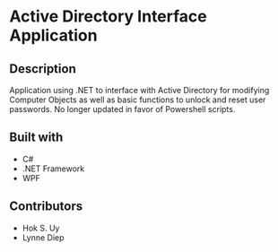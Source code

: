 # Active Directory Interface Application

## Description
Application using .NET to interface with Active Directory for modifying Computer Objects as well as basic functions to unlock and reset user passwords. No longer updated in favor of Powershell scripts.

## Built with
- C#
- .NET Framework
- WPF

## Contributors
- Hok S. Uy
- Lynne Diep


